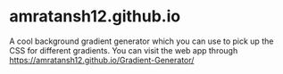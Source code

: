 # amratansh12.github.io

A cool background gradient generator which you can use to pick up the CSS for different gradients.
You can visit the web app through https://amratansh12.github.io/Gradient-Generator/
